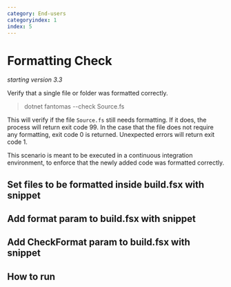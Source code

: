 ```yaml
---
category: End-users
categoryindex: 1
index: 5
---
```


# Formatting Check

*starting version 3.3*

Verify that a single file or folder was formatted correctly.

> dotnet fantomas --check Source.fs

This will verify if the file `Source.fs` still needs formatting.
If it does, the process will return exit code 99.
In the case that the file does not require any formatting, exit code 0 is returned.
Unexpected errors will return exit code 1.

This scenario is meant to be executed in a continuous integration environment, to enforce that the newly added code was formatted correctly.


## Set files to be formatted inside build.fsx with snippet
## Add format param to build.fsx with snippet
## Add CheckFormat param to build.fsx with snippet
## How to run